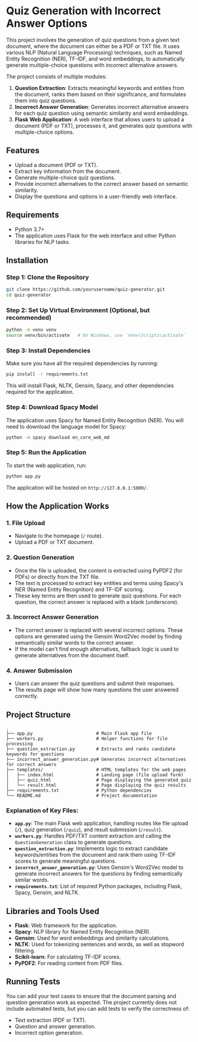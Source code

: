 
# Quiz Generation with Incorrect Answer Options

This project involves the generation of quiz questions from a given text document, where the document can either be a PDF or TXT file. It uses various NLP (Natural Language Processing) techniques, such as Named Entity Recognition (NER), TF-IDF, and word embeddings, to automatically generate multiple-choice questions with incorrect alternative answers.

The project consists of multiple modules:

1. **Question Extraction**: Extracts meaningful keywords and entities from the document, ranks them based on their significance, and formulates them into quiz questions.
2. **Incorrect Answer Generation**: Generates incorrect alternative answers for each quiz question using semantic similarity and word embeddings.
3. **Flask Web Application**: A web interface that allows users to upload a document (PDF or TXT), processes it, and generates quiz questions with multiple-choice options.

## Features

- Upload a document (PDF or TXT).
- Extract key information from the document.
- Generate multiple-choice quiz questions.
- Provide incorrect alternatives to the correct answer based on semantic similarity.
- Display the questions and options in a user-friendly web interface.

## Requirements

- Python 3.7+
- The application uses Flask for the web interface and other Python libraries for NLP tasks.

## Installation

### Step 1: Clone the Repository

```bash
git clone https://github.com/yourusername/quiz-generator.git
cd quiz-generator
```

### Step 2: Set Up Virtual Environment (Optional, but recommended)

```bash
python -m venv venv
source venv/bin/activate   # On Windows, use `venv\Scripts\activate`
```

### Step 3: Install Dependencies

Make sure you have all the required dependencies by running:

```bash
pip install -r requirements.txt
```

This will install Flask, NLTK, Gensim, Spacy, and other dependencies required for the application.

### Step 4: Download Spacy Model

The application uses Spacy for Named Entity Recognition (NER). You will need to download the language model for Spacy:

```bash
python -m spacy download en_core_web_md
```

### Step 5: Run the Application

To start the web application, run:

```bash
python app.py
```

The application will be hosted on `http://127.0.0.1:5000/`.

## How the Application Works

### 1. **File Upload**
   - Navigate to the homepage (`/` route).
   - Upload a PDF or TXT document.
   
### 2. **Question Generation**
   - Once the file is uploaded, the content is extracted using PyPDF2 (for PDFs) or directly from the TXT file.
   - The text is processed to extract key entities and terms using Spacy's NER (Named Entity Recognition) and TF-IDF scoring.
   - These key terms are then used to generate quiz questions. For each question, the correct answer is replaced with a blank (underscore).

### 3. **Incorrect Answer Generation**
   - The correct answer is replaced with several incorrect options. These options are generated using the Gensim Word2Vec model by finding semantically similar words to the correct answer. 
   - If the model can't find enough alternatives, fallback logic is used to generate alternatives from the document itself.

### 4. **Answer Submission**
   - Users can answer the quiz questions and submit their responses.
   - The results page will show how many questions the user answered correctly.

## Project Structure

```plaintext
.
├── app.py                        # Main Flask app file
├── workers.py                    # Helper functions for file processing
├── question_extraction.py        # Extracts and ranks candidate keywords for questions
├── incorrect_answer_generation.py# Generates incorrect alternatives for correct answers
├── templates/                    # HTML templates for the web pages
│   ├── index.html                # Landing page (file upload form)
│   ├── quiz.html                 # Page displaying the generated quiz
│   └── result.html               # Page displaying the quiz results
├── requirements.txt              # Python dependencies
└── README.md                     # Project documentation
```

### Explanation of Key Files:

- **`app.py`**: The main Flask web application, handling routes like file upload (`/`), quiz generation (`/quiz`), and result submission (`/result`).
- **`workers.py`**: Handles PDF/TXT content extraction and calling the `QuestionGeneration` class to generate questions.
- **`question_extraction.py`**: Implements logic to extract candidate keywords/entities from the document and rank them using TF-IDF scores to generate meaningful questions.
- **`incorrect_answer_generation.py`**: Uses Gensim's Word2Vec model to generate incorrect answers for the questions by finding semantically similar words.
- **`requirements.txt`**: List of required Python packages, including Flask, Spacy, Gensim, and NLTK.

## Libraries and Tools Used

- **Flask**: Web framework for the application.
- **Spacy**: NLP library for Named Entity Recognition (NER).
- **Gensim**: Used for word embeddings and similarity calculations.
- **NLTK**: Used for tokenizing sentences and words, as well as stopword filtering.
- **Scikit-learn**: For calculating TF-IDF scores.
- **PyPDF2**: For reading content from PDF files.

## Running Tests

You can add your test cases to ensure that the document parsing and question generation work as expected. The project currently does not include automated tests, but you can add tests to verify the correctness of:

- Text extraction (PDF or TXT).
- Question and answer generation.
- Incorrect option generation.
